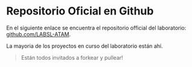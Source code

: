 # Repositorio Oficial en Github 

En el siguiente enlace se encuentra el repositorio official del laboratorio: [github.com/LABSL-ATAM](https://www.github.com/LABSL-ATAM).

La mayoria de los proyectos en curso del laboratorio están ahí.

> Están todos invitados a forkear y pullear!




